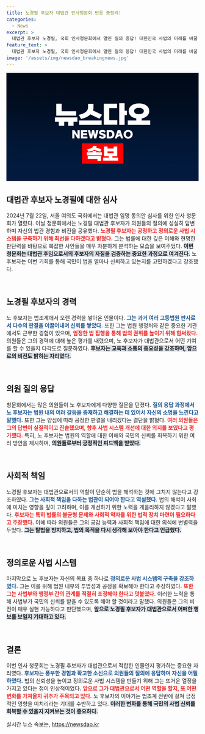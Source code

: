 ```yaml
---
title: 노경필 후보자 대법관 인사청문회 반응 총정리!
categories:
  - News
excerpt: >
  대법관 후보자 노경필, 국회 인사청문회에서 열띤 질의 응답! 대한민국 사법의 미래를 바꿀 한 사람이 바로 이 자리에서!
feature_text: >
  대법관 후보자 노경필, 국회 인사청문회에서 열띤 질의 응답! 대한민국 사법의 미래를 바꿀 한 사람이 바로 이 자리에서!
image: '/assets/img/newsdao_breakingnews.jpg'
---
```


<p><img src="/assets/img/newsdao_breakingnews.jpg" alt="firstkoreanews 속보" /></p>

<h2 data-ke-size="size26">대법관 후보자 노경필에 대한 심사</h2>

<p data-ke-size="size16">2024년 7월 22일, 서울 여의도 국회에서는 대법관 임명 동의안 심사를 위한 인사 청문회가 열렸다. 이날 청문회에서는 노경필 대법관 후보자가 의원들의 질의에 성실히 답변하며 자신의 법관 경험과 비전을 공유했다. <b><span style="color: #ee2323;">노경필 후보자는 공정하고 정의로운 사법 시스템을 구축하기 위해 최선을 다하겠다고 밝혔다.</span></b> 그는 법률에 대한 깊은 이해와 현명한 판단력을 바탕으로 복잡한 사안들을 매우 차분하게 분석하는 모습을 보여주었다. <b><span style="background-color: #21538527;">이번 청문회는 대법관 후임으로서의 후보자의 자질을 검증하는 중요한 과정으로 여겨진다.</span></b> 노 후보자는 이번 기회를 통해 국민이 법을 얼마나 신뢰하고 있는지를 고민하겠다고 강조했다.</p>

<p data-ke-size="size16">&nbsp;</p>

<h2 data-ke-size="size26">노경필 후보자의 경력</h2>

<p data-ke-size="size16">노 후보자는 법조계에서 오랜 경력을 쌓아온 인물이다. <b><span style="color: #1a5490;">그는 과거 여러 고등법원 판사로서 다수의 판결을 이끌어내며 신뢰를 쌓았다.</span></b> 또한 그는 법원 행정처와 같은 중요한 기관에서도 근무한 경험이 있으며, <b><span style="color: #ee2323;">엄정한 법 집행을 통해 법의 권위를 높이기 위해 힘써왔다.</span></b> 의원들은 그의 경력에 대해 높은 평가를 내렸으며, 노 후보자가 대법관으로서 어떤 기여를 할 수 있을지 다각도로 질문하였다. <b><span style="background-color: #21538527;">후보자는 교육과 소통의 중요성을 강조하며, 앞으로의 비전도 밝히는 자리였다.</span></b></p>

<p data-ke-size="size16">&nbsp;</p>

<h2 data-ke-size="size26">의원 질의 응답</h2>

<p data-ke-size="size16">청문회에서는 많은 의원들이 노 후보자에게 다양한 질문을 던졌다. <b><span style="color: #1a5490;">질의 응답 과정에서 노 후보자는 법원 내의 여러 갈등을 중재하고 해결하는 데 있어서 자신의 소명을 느낀다고 말했다.</span></b> 또한 그는 양심에 따라 공정한 판결을 내리겠다는 결단을 밝혔다. <b><span style="color: #ee2323;">여러 의원들은 그의 답변이 실질적이고 진솔했으며, 향후 사법 시스템 개선에 대한 의지를 보였다고 평가했다.</span></b> 특히, 노 후보자는 법원의 역할에 대한 이해와 국민의 신뢰를 회복하기 위한 여러 방안을 제시하며, <b><span style="background-color: #21538527;">의원들로부터 긍정적인 피드백을 받았다.</span></b></p>

<p data-ke-size="size16">&nbsp;</p>

<h2 data-ke-size="size26">사회적 책임</h2>

<p data-ke-size="size16">노경필 후보자는 대법관으로서의 역할이 단순히 법을 해석하는 것에 그치지 않는다고 강조하였다. <b><span style="color: #1a5490;">그는 사회적 책임을 다하는 법관이 되어야 한다고 역설했다.</span></b> 법의 해석이 사회에 미치는 영향을 깊이 고려하며, 이를 개선하기 위한 노력을 게을리하지 않겠다고 말했다. <b><span style="color: #ee2323;">후보자는 특히 법률의 불균형 문제와 사회적 약자를 위한 법적 장치 마련이 필요하다고 주장했다.</span></b> 이에 따라 의원들은 그의 공감 능력과 사회적 책임에 대한 의식에 변별력을 두었다. <b><span style="background-color: #21538527;">그는 탈법을 방지하고, 법의 목적을 다시 생각해 보아야 한다고 언급했다.</span></b></p>

<p data-ke-size="size16">&nbsp;</p>

<h2 data-ke-size="size26">정의로운 사법 시스템</h2>

<p data-ke-size="size16">마지막으로 노 후보자는 자신의 목표 중 하나로 <b><span style="color: #1a5490;">정의로운 사법 시스템의 구축을 강조하였다.</span></b> 그는 이를 위해 법원 내부의 투명성과 공정을 확보해야 한다고 주장하였다. <b><span style="color: #ee2323;">또한 그는 사법부와 행정부 간의 관계를 적절히 조정해야 한다고 덧붙였다.</span></b> 이러한 노력을 통해 사법부가 국민의 신뢰를 받을 수 있도록 해야 할 것이라고 말했다. 의원들은 그의 비전이 매우 실현 가능하다고 판단했으며, <b><span style="background-color: #21538527;">앞으로 노경필 후보자가 대법관으로서 어떠한 행보를 보일지 기대하고 있다.</span></b></p>

<p data-ke-size="size16">&nbsp;</p>

<h2 data-ke-size="size26">결론</h2>

<p data-ke-size="size16">이번 인사 청문회는 노경필 후보자가 대법관으로서 적합한 인물인지 평가하는 중요한 자리였다. <b><span style="color: #1a5490;">후보자는 풍부한 경험과 확고한 소신으로 의원들의 질의에 응답하며 자신을 어필하였다.</span></b> 법의 신뢰성을 높이고 정의로운 사법 시스템을 만들기 위해 그는 뜨거운 열정을 가지고 있다는 점이 인상적이었다. <b><span style="color: #ee2323;">앞으로 그가 대법관으로서 어떤 역할을 할지, 또 어떤 변화를 가져올지 귀추가 주목되고 있다.</span></b> 노 후보자의 이야기는 법조계 전반에 걸쳐 긍정적인 영향을 미치리라는 기대를 수반하고 있다. <b><span style="background-color: #21538527;">이러한 변화를 통해 국민의 사법 신뢰를 회복할 수 있을지 지켜보는 것이 중요하다.</span></b></p>
실시간 뉴스 속보는, <a href="https://newsdao.kr" rel="dofollow">https://newsdao.kr</a>


